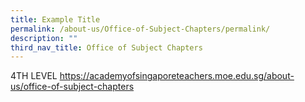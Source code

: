 ```yaml
---
title: Example Title
permalink: /about-us/Office-of-Subject-Chapters/permalink/
description: ""
third_nav_title: Office of Subject Chapters
---
```

4TH LEVEL https://academyofsingaporeteachers.moe.edu.sg/about-us/office-of-subject-chapters
